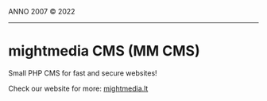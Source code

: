 ANNO 2007
&copy; 2022

* * *

# mightmedia CMS (MM CMS)

Small PHP CMS for fast and secure websites!

Check our website for more: [mightmedia.lt](https://mightmedia.lt/ "mightmedia.lt")